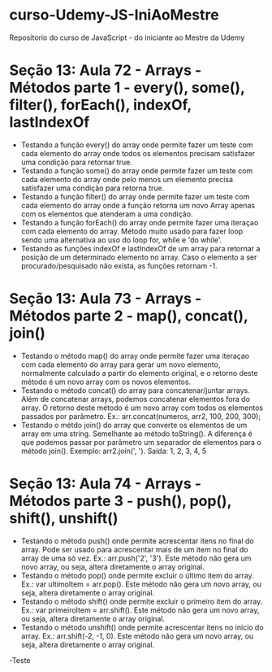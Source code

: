 # curso-Udemy-JS-IniAoMestre
Repositorio do curso de JavaScript - do iniciante ao Mestre da Udemy

# Seção 13: Aula 72 - Arrays - Métodos parte 1 - every(), some(), filter(), forEach(), indexOf, lastIndexOf

- Testando a função every() do array onde permite fazer um teste com cada elemento do array onde todos os elementos precisam satisfazer uma condição para retornar true. 
- Testando a função some() do array onde permite fazer um teste com cada elemento do array onde pelo menos um elemento precisa satisfazer uma condição para retorna true.
- Testando a função filter() do array onde permite fazer um teste com cada elemento do array onde a função retorna um novo Array apenas com os elementos que atenderam a uma condição. 
- Testando a função forEach() do array onde permite fazer uma iteraçao com cada elemento do array. Método muito usado para fazer loop sendo uma alternativa ao uso do loop for, while e 'do while'.
- Testando as funções indexOf e lastIndexOf de um array para retornar a posição de um determinado elemento no array. Caso o elemento a ser procurado/pesquisado não exista, as funções retornam -1.

# Seção 13: Aula 73 - Arrays - Métodos parte 2 - map(), concat(), join()

- Testando o método map() do array onde permite fazer uma iteraçao com cada elemento do array para gerar um novo elemento, normalmente calculado a partir do elemento original, e o retorno deste método é um novo array com os novos elementos.
- Testando o método concat() do array para concatenar/juntar arrays. Além de concatenar arrays, podemos concatenar elementos fora do array. O retorno deste método é um novo array com todos os elementos passados por parâmetro. Ex.: arr.concat(numeros, arr2, 100, 200, 300);
- Testando o métdo join() do array que converte os elementos de um array em uma string. Semelhante ao método toString(). A diferença é que podemos passar por parâmetro um separador de elementos para o método join(). Exemplo: arr2.join(', '). Saída: 1, 2, 3, 4, 5

# Seção 13: Aula 74 - Arrays - Métodos parte 3 - push(), pop(), shift(), unshift()

- Testando o método push() onde permite acrescentar itens no final do array. Pode ser usado para acrescentar mais de um item no final do array de uma só vez. Ex.: arr.push('2', '3'). Este método não gera um novo array, ou seja, altera diretamente o array original. 
- Testando o método pop() onde permite excluir o último item do array. Ex.: var ultimoItem = arr.pop(). Este método não gera um novo array, ou seja, altera diretamente o array original.
- Testando o método shift() onde permite excluir o primeiro item do array. Ex.: var primeiroItem = arr.shift(). Este método não gera um novo array, ou seja, altera diretamente o array original.
- Testando o método unshift() onde permite acrescentar itens no início do array. Ex.: arr.shift(-2, -1, 0). Este método não gera um novo array, ou seja, altera diretamente o array original.

-Teste

